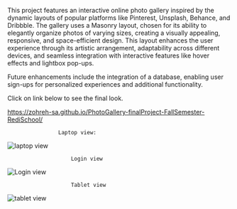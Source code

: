 This project features an interactive online photo gallery inspired by the dynamic layouts of popular platforms like Pinterest, Unsplash, Behance, and Dribbble. The gallery uses a Masonry layout, chosen for its ability to elegantly organize photos of varying sizes, creating a visually appealing, responsive, and space-efficient design. This layout enhances the user experience through its artistic arrangement, adaptability across different devices, and seamless integration with interactive features like hover effects and lightbox pop-ups.

Future enhancements include the integration of a database, enabling user sign-ups for personalized experiences and additional functionality.

Click on link below to see the final look.



https://zohreh-sa.github.io/PhotoGallery-finalProject-FallSemester-RediSchool/



                    Laptop view:

![laptop view](https://github.com/user-attachments/assets/3ad115e2-5787-40c7-9db7-bdfeda3dd756)


                        
                        Login view

![Login view](https://github.com/user-attachments/assets/aea67581-2dd8-4404-846e-1996b1971669)



                        Tablet view

![tablet view](https://github.com/user-attachments/assets/cd521637-7c6f-47f7-89ed-747132ddb5ee)
